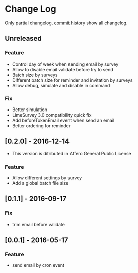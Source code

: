 # Change Log

Only partial changelog, [commit history](https://framagit.org/SondagePro-LimeSurvey-plugin/sendMailCron/commits/master) show all changelog.

## Unreleased

### Feature

- Control day of week when sending email by survey
- Allow to disable email validate before try to send
- Batch size by surveys
- Different batch size for reminder and invitation by surveys
- Allow debug, simulate and disable in command

### Fix

- Better simulation
- LimeSurvey 3.0 compatibility quick fix
- Add beforeTokenEmail event when send an email
- Better ordering for reminder

## [0.2.0] - 2016-12-14

- This version is ditributed in Affero General Public License

### Feature

- Allow different settings by survey
- Add a global batch file size

## [0.1.1] - 2016-09-17

### Fix

- trim email before validate

## [0.0.1] - 2016-05-17

### Feature
- send email by cron event
